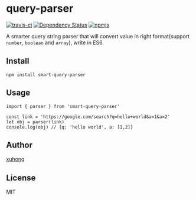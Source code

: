 # query-parser
[![travis-ci](https://travis-ci.org/xuhong/query-parser.svg?branch=master)](https://travis-ci.org/xuhong/query-parser)
[![Dependency Status](https://dependencyci.com/github/xuhong/query-parser/badge)](https://dependencyci.com/github/xuhong/query-parser)
[![npmjs](https://nodei.co/npm/smart-query-parser.png?mini=true)](https://www.npmjs.com/package/smart-query-parser)

A smarter query string parser that will convert value in right format(support `number`, `boolean` and `array`), write in ES6.

## Install
```
npm install smart-query-parser
```

## Usage
```
import { parser } from 'smart-query-parser'

const link = 'https://google.com/search?q=hello+world&a=1&a=2'
let obj = parser(link)
console.log(obj) // {q: 'hello world', a: [1,2]}
```

## Author
[xuhong](https://github.com/xuhong)

## License
MIT
